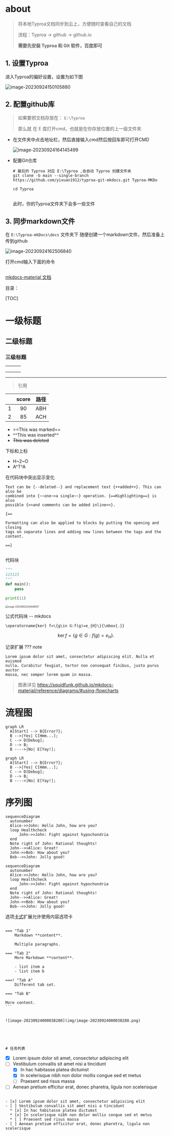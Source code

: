 # about

> 将本地Typroa文档同步到云上，方便随时查看自己的文档
>
> 流程：Typroa -> github -> github.io
>
> **需要先安装 Typroa 和 Git 软件，百度即可**





## 1. 设置Typroa

进入Typroa的偏好设置，设置为如下图

![image-20230924150105880](./img/image-20230924150105880.png)



## 2. 配置github库

>  如果要把文档存放在： `E:\Typroa`
>
> 那么就 在 E 盘打开cmd，也就是在你存放位置的上一级文件夹

- 在文件夹中点击地址栏，然后直接输入cmd然后按回车即可打开CMD

  ![image-20230924164145499](./img/image-20230924164145499.png)

- 配置Git仓库

  ```basic
  # 最后的 Typroa 对应 E:\Typroa ,会自动 Typroa 创建文件夹
  git clone -b main --single-branch https://github.com/yixuan1912/typroa-git-mkdocs.git Typroa-MKDo
  
  cd Typroa
  
  
  ```

  此时，你的Typroa文件夹下会多一些文件



## 3. 同步markdown文件

在 `E:\Typroa-mkDocs\docs` 文件夹下 随便创建一个markdown文件，然后准备上传到github

![image-20230924162506840](./img/image-20230924162506840.png)

打开cmd输入下面的命令

```basic
```









[mkdocs-material 文档](https://squidfunk.github.io/mkdocs-material/plugins/)



目录：

[TOC]





# 一级标题

## 二级标题

### 三级标题

|      |      |      |
| ---- | ---- | ---- |
|      |      |      |
|      |      |      |
|      |      |      |





------




> 引用
>
> 

|      | score | 路径 |
| :--: | :---: | :--: |
|  1   |  90   | ABH  |
|  2   |  85   | ACH  |



- ==This was marked==
- ^^This was inserted^^
- ~~This was deleted~~

下标和上标

- H~2~O
- A^T^A

在代码块中突出显示变化

```
Text can be {--deleted--} and replacement text {++added++}. This can also be
combined into {~~one~>a single~~} operation. {==Highlighting==} is also
possible {>>and comments can be added inline<<}.

{==

Formatting can also be applied to blocks by putting the opening and closing
tags on separate lines and adding new lines between the tags and the content.

==}


```

代码块

```python title="bubble_sort.py"
"""
123123
"""
def main():
    pass

print(11)
```

<img src="img/image-20230923234448507.png" alt="image-20230923234448507" style="zoom:50%;" />





公式代码块 -- mkdocs

```
\operatorname{ker} f=\{g\in G:f(g)=e_{H}\}{\mbox{.}}
```


$$
\operatorname{ker} f=\{g\in G:f(g)=e_{H}\}{\mbox{.}}
$$



记录扩展
??? note

    Lorem ipsum dolor sit amet, consectetur adipiscing elit. Nulla et euismod
    nulla. Curabitur feugiat, tortor non consequat finibus, justo purus auctor
    massa, nec semper lorem quam in massa.





> 图表详见  https://squidfunk.github.io/mkdocs-material/reference/diagrams/#using-flowcharts

# 流程图

``` 
graph LR
  A[Start] --> B{Error?};
  B -->|Yes| C[Hmm...];
  C --> D[Debug];
  D --> B;
  B ---->|No| E[Yay!];
```
``` mermaid
graph LR
  A[Start] --> B{Error?};
  B -->|Yes| C[Hmm...];
  C --> D[Debug];
  D --> B;
  B ---->|No| E[Yay!];
```

# 序列图
``` 
sequenceDiagram
  autonumber
  Alice->>John: Hello John, how are you?
  loop Healthcheck
      John->>John: Fight against hypochondria
  end
  Note right of John: Rational thoughts!
  John-->>Alice: Great!
  John->>Bob: How about you?
  Bob-->>John: Jolly good!
```
``` mermaid
sequenceDiagram
  autonumber
  Alice->>John: Hello John, how are you?
  loop Healthcheck
      John->>John: Fight against hypochondria
  end
  Note right of John: Rational thoughts!
  John-->>Alice: Great!
  John->>Bob: How about you?
  Bob-->>John: Jolly good!
```







选项[卡式](https://facelessuser.github.io/pymdown-extensions/extensions/tabbed/)扩展允许使用内容选项卡

```

=== "Tab 1"
    Markdown **content**.

    Multiple paragraphs.

=== "Tab 2"
    More Markdown **content**.

    - list item a
    - list item b

===! "Tab A"
    Different tab set.

=== "Tab B"
```
    More content.
    ```

```

![image-20230924000038280](img/image-20230924000038280.png)





# 任务列表

```
- [x] Lorem ipsum dolor sit amet, consectetur adipiscing elit
- [ ] Vestibulum convallis sit amet nisi a tincidunt
    * [x] In hac habitasse platea dictumst
    * [x] In scelerisque nibh non dolor mollis congue sed et metus
    * [ ] Praesent sed risus massa
- [ ] Aenean pretium efficitur erat, donec pharetra, ligula non scelerisque
```

- [x] Lorem ipsum dolor sit amet, consectetur adipiscing elit
- [ ] Vestibulum convallis sit amet nisi a tincidunt
  * [x] In hac habitasse platea dictumst
  * [x] In scelerisque nibh non dolor mollis congue sed et metus
  * [ ] Praesent sed risus massa
- [ ] Aenean pretium efficitur erat, donec pharetra, ligula non scelerisque
